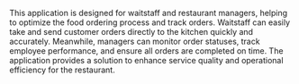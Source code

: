 This application is designed for waitstaff and restaurant managers, helping to optimize the food ordering process and track orders. 
Waitstaff can easily take and send customer orders directly to the kitchen quickly and accurately. 
Meanwhile, managers can monitor order statuses, track employee performance, and ensure all orders are completed on time. 
The application provides a solution to enhance service quality and operational efficiency for the restaurant.
